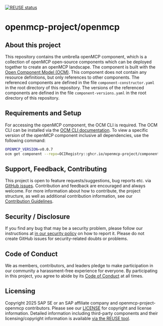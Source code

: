 [![REUSE status](https://api.reuse.software/badge/github.com/openmcp-project/openmcp)](https://api.reuse.software/info/github.com/openmcp-project/openmcp)

# openmcp-project/openmcp

## About this project

This repository contains the umbrella openMCP component, which is a collection of openMCP open-source components which can be deployed together to create an openMCP landscape.
The component is built with the [Open Component Model (OCM)](https://ocm.software). This component does not contain any resource definitions, but only references to other components.
The referenced components are defined in the file `component-constructor.yaml` in the root directory of this repository.
The versions of the referenced components are defined in the file `component-versions.yaml` in the root directory of this repository.

## Requirements and Setup

For accessing the openMCP component, the OCM CLI is required. The OCM CLI can be installed via the [OCM CLI documentation](https://ocm.software/docs/getting-started/installation/).
To view a specific version of the openMCP component inclusive all dependencies, use the following command:

```bash
OPENMCP_VERSION=v0.0.7
ocm get component --repo=OCIRegistry::ghcr.io/openmcp-project/components github.com/openmcp-project/openmcp:${OPENMCP_VERSION} -o yaml --recursive
```

## Support, Feedback, Contributing

This project is open to feature requests/suggestions, bug reports etc. via [GitHub issues](https://github.com/openmcp-project/openmcp-project-openmcp/issues). Contribution and feedback are encouraged and always welcome. For more information about how to contribute, the project structure, as well as additional contribution information, see our [Contribution Guidelines](CONTRIBUTING.md).

## Security / Disclosure
If you find any bug that may be a security problem, please follow our instructions at [in our security policy](https://github.com/openmcp-project/openmcp-project-openmcp/security/policy) on how to report it. Please do not create GitHub issues for security-related doubts or problems.

## Code of Conduct

We as members, contributors, and leaders pledge to make participation in our community a harassment-free experience for everyone. By participating in this project, you agree to abide by its [Code of Conduct](https://github.com/SAP/.github/blob/main/CODE_OF_CONDUCT.md) at all times.

## Licensing

Copyright 2025 SAP SE or an SAP affiliate company and openmcp-project-openmcp contributors. Please see our [LICENSE](LICENSE) for copyright and license information. Detailed information including third-party components and their licensing/copyright information is available [via the REUSE tool](https://api.reuse.software/info/github.com/openmcp-project/openmcp-project-openmcp).
